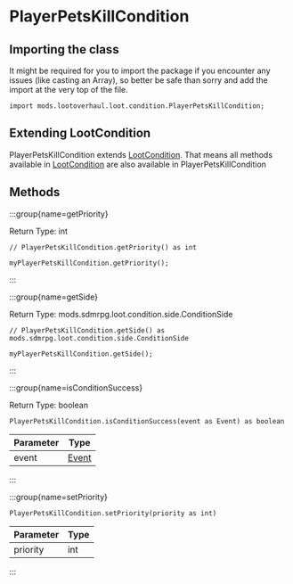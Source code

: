 # PlayerPetsKillCondition

## Importing the class

It might be required for you to import the package if you encounter any issues (like casting an Array), so better be safe than sorry and add the import at the very top of the file.
```zenscript
import mods.lootoverhaul.loot.condition.PlayerPetsKillCondition;
```


## Extending LootCondition

PlayerPetsKillCondition extends [LootCondition](/mods/lootoverhaul/loot/condition/basic/LootCondition). That means all methods available in [LootCondition](/mods/lootoverhaul/loot/condition/basic/LootCondition) are also available in PlayerPetsKillCondition

## Methods

:::group{name=getPriority}

Return Type: int

```zenscript
// PlayerPetsKillCondition.getPriority() as int

myPlayerPetsKillCondition.getPriority();
```

:::

:::group{name=getSide}

Return Type: mods.sdmrpg.loot.condition.side.ConditionSide

```zenscript
// PlayerPetsKillCondition.getSide() as mods.sdmrpg.loot.condition.side.ConditionSide

myPlayerPetsKillCondition.getSide();
```

:::

:::group{name=isConditionSuccess}

Return Type: boolean

```zenscript
PlayerPetsKillCondition.isConditionSuccess(event as Event) as boolean
```

| Parameter |              Type               |
|-----------|---------------------------------|
| event     | [Event](/forge/api/event/Event) |


:::

:::group{name=setPriority}

```zenscript
PlayerPetsKillCondition.setPriority(priority as int)
```

| Parameter | Type |
|-----------|------|
| priority  | int  |


:::


